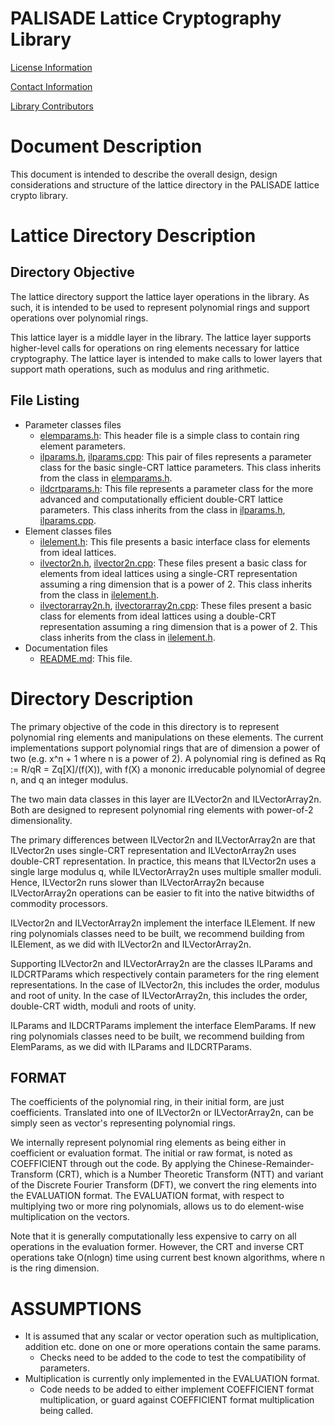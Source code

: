 PALISADE Lattice Cryptography Library
=====================================

[License Information](License.md)

[Contact Information](Contact.md)

[Library Contributors](Contributors.md)

Document Description
===================
This document is intended to describe the overall design, design considerations and structure of the lattice directory in the PALISADE lattice crypto library.

Lattice Directory Description
=============================

Directory Objective
-------------------
The lattice directory support the lattice layer operations in the library.  As such, it is intended to be used to represent polynomial rings and support operations over polynomial rings.

This lattice layer is a middle layer in the library.
The lattice layer supports higher-level calls for operations on ring elements necessary for lattice cryptography.
The lattice layer is intended to make calls to lower layers that support math operations, such as modulus and ring arithmetic.  

File Listing
------------

* Parameter classes files
  - [elemparams.h](src/lib/lattice/elemparams.h): This header file is a simple class to contain ring element parameters.
  - [ilparams.h](src/lib/lattice/ilparams.h), [ilparams.cpp](src/lib/lattice/ilparams.cpp): This pair of files represents a parameter class for the basic single-CRT lattice parameters.  This class inherits from the class in [elemparams.h](src/lib/lattice/elemparams.h).
  - [ildcrtparams.h](src/lib/lattice/ildcrtparams.h): This file represents a parameter class for the more advanced and computationally efficient double-CRT lattice parameters.  This class inherits from the class in [ilparams.h](src/lib/lattice/ilparams.h), [ilparams.cpp](src/lib/lattice/ilparams.cpp).
* Element classes files
  - [ilelement.h](src/lib/lattice/ilelement.h): This file presents a basic interface class for elements from ideal lattices.
  - [ilvector2n.h](src/lib/lattice/ilvector2n.h), [ilvector2n.cpp](src/lib/lattice/ilvector2n.cpp): These files present a basic class for elements from ideal lattices using a single-CRT representation assuming a ring dimension that is a power of 2.  This class inherits from the class in [ilelement.h](src/lib/lattice/ilelement.h).
  - [ilvectorarray2n.h](src/lib/lattice/ilvectorarray2n.h), [ilvectorarray2n.cpp](src/lib/lattice/ilvectorarray2n.cpp): These files present a basic class for elements from ideal lattices using a double-CRT representation assuming a ring dimension that is a power of 2.  This class inherits from the class in [ilelement.h](src/lib/lattice/ilelement.h).
* Documentation files
  - [README.md](src/lib/lattice/README.md): This file.



Directory Description
=====================

The primary objective of the code in this directory is to represent polynomial ring elements and manipulations on these elements.  The current implementations support polynomial rings that are of dimension a power of two (e.g. x^n + 1 where n is a power of 2).  A polynomial ring is defined as Rq := R/qR = Zq[X]/(f(X)), with f(X) a mononic irreducable polynomial of degree n, and q an integer modulus.

The two main data classes in this layer are ILVector2n and ILVectorArray2n. Both are designed to represent polynomial ring elements with power-of-2 dimensionality.  

The primary differences between ILVector2n and ILVectorArray2n are that ILVector2n uses single-CRT representation and ILVectorArray2n uses double-CRT representation.  In practice, this means that ILVector2n uses a single large modulus q, while  ILVectorArray2n uses multiple smaller moduli.  Hence, ILVector2n runs slower than ILVectorArray2n because ILVectorArray2n operations can be easier to fit into the native bitwidths of commodity processors.

ILVector2n and ILVectorArray2n implement the interface ILElement.  If new ring polynomials classes need to be built, we recommend building from ILElement, as we did with ILVector2n and ILVectorArray2n.

Supporting ILVector2n and ILVectorArray2n are the classes ILParams and ILDCRTParams which respectively contain parameters for the ring element representations.  In the case of ILVector2n, this includes the order, modulus and root of unity.  In the case of ILVectorArray2n, this includes the order, double-CRT width, moduli and roots of unity.

ILParams and ILDCRTParams implement the interface ElemParams.  If new ring polynomials classes need to be built, we recommend building from ElemParams, as we did with ILParams and ILDCRTParams.

FORMAT
------
The coefficients of the polynomial ring, in their initial form, are just coefficients. Translated into one of ILVector2n or ILVectorArray2n, can be simply seen
as vector's representing polynomial rings.

We internally represent polynomial ring elements as being either in coefficient or evaluation format.  The initial or raw format, is noted as COEFFICIENT through out the code. By applying the Chinese-Remainder-Transform (CRT), which is a Number Theoretic Transform (NTT)  and variant of the Discrete Fourier Transform (DFT), we convert the ring elements into the EVALUATION format. The EVALUATION format, with respect to multiplying two or more ring polynomials, allows us to do element-wise multiplication on the vectors.

Note that it is generally computationally less expensive to carry on all operations in the evaluation former.  However, the CRT and inverse CRT operations take O(nlogn) time using current best known algorithms, where n is the ring dimension.

ASSUMPTIONS
===========

* It is assumed that any scalar or vector operation such as multiplication, addition etc. done on one or more operations contain the same params.
  - Checks need to be added to the code to test the compatibility of parameters.
* Multiplication is currently only implemented in the EVALUATION format.
  - Code needs to be added to either implement COEFFICIENT format multiplication, or guard against COEFFICIENT format multiplication being called.
